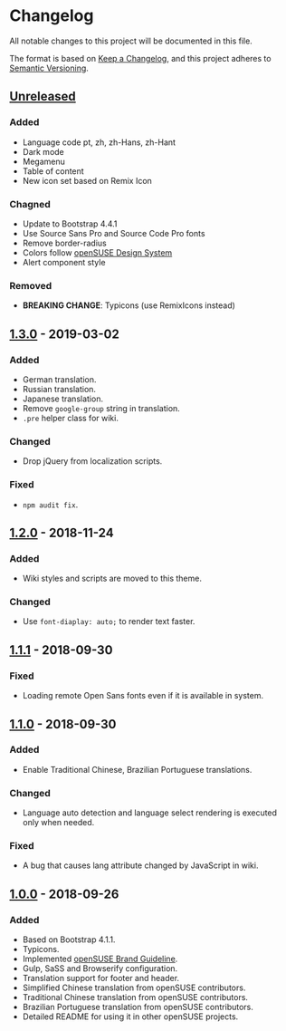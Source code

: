 # Changelog

All notable changes to this project will be documented in this file.

The format is based on [Keep a Changelog](https://keepachangelog.com/en/1.0.0/),
and this project adheres to [Semantic Versioning](https://semver.org/spec/v2.0.0.html).

## [Unreleased]

### Added

- Language code pt, zh, zh-Hans, zh-Hant
- Dark mode
- Megamenu
- Table of content
- New icon set based on Remix Icon

### Chagned

- Update to Bootstrap 4.4.1
- Use Source Sans Pro and Source Code Pro fonts
- Remove border-radius
- Colors follow [openSUSE Design System](https://opensuse.eosdesignsystem.com/colors)
- Alert component style

### Removed

- **BREAKING CHANGE**: Typicons (use RemixIcons instead)

## [1.3.0] - 2019-03-02

### Added

- German translation.
- Russian translation.
- Japanese translation.
- Remove `google-group` string in translation.
- `.pre` helper class for wiki.

### Changed

- Drop jQuery from localization scripts.

### Fixed

- `npm audit fix`.

## [1.2.0] - 2018-11-24

### Added

- Wiki styles and scripts are moved to this theme.

### Changed

- Use `font-diaplay: auto;` to render text faster.

## [1.1.1] - 2018-09-30

### Fixed

- Loading remote Open Sans fonts even if it is available in system.

## [1.1.0] - 2018-09-30

### Added

- Enable Traditional Chinese, Brazilian Portuguese translations.

### Changed

- Language auto detection and language select rendering is executed only when
  needed.

### Fixed

- A bug that causes lang attribute changed by JavaScript in wiki.

## [1.0.0] - 2018-09-26

### Added

- Based on Bootstrap 4.1.1.
- Typicons.
- Implemented [openSUSE Brand Guideline](https://opensuse.github.io/branding-guidelines/).
- Gulp, SaSS and Browserify configuration.
- Translation support for footer and header.
- Simplified Chinese translation from openSUSE contributors.
- Traditional Chinese translation from openSUSE contributors.
- Brazilian Portuguese translation from openSUSE contributors.
- Detailed README for using it in other openSUSE projects.

[unreleased]: https://github.com/openSUSE/chameleon/compare/v1.3.0...HEAD
[1.3.0]: https://github.com/openSUSE/chameleon/compare/v1.2.0...v1.3.0
[1.2.0]: https://github.com/openSUSE/chameleon/compare/v1.1.1...v1.2.0
[1.1.1]: https://github.com/openSUSE/chameleon/compare/v1.1.0...v1.1.1
[1.1.0]: https://github.com/openSUSE/chameleon/compare/v1.0.0...v1.1.0
[1.0.0]: https://github.com/openSUSE/chameleon/releases/tag/v1.0.0
